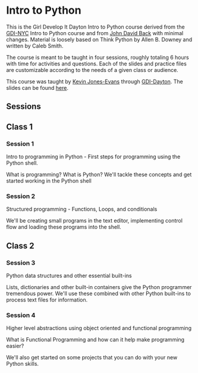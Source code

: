 # Intro to Python

This is the Girl Develop It Dayton Intro to Python course derived from the [GDI-NYC](https://www.girldevelopit.com/chapters/new-york) Intro to Python course and from [John David Back](https://github.com/johndavidback) with minimal changes. Material is loosely based on Think Python by Allen B. Downey and written by Caleb Smith. 

The course is meant to be taught in four sessions, roughly totaling 6 hours with time for activities and questions. Each of the slides and practice files are customizable according to the needs of a given class or audience.

This course was taught by [Kevin Jones-Evans](https://github.com/kevinjonesevans) through [GDI-Dayton](http://gdidayton.com/). The slides can be found [here](https://gdidayton.github.io/intro-to-python).



## Sessions

## Class 1
### Session 1

Intro to programming in Python - First steps for programming using the Python shell.

What is programming? What is Python? We'll tackle these concepts and get started working in the Python shell

### Session 2

Structured programming - Functions, Loops, and conditionals

We'll be creating small programs in the text editor, implementing control flow and loading these programs into the shell.

## Class 2
### Session 3

Python data structures and other essential built-ins

Lists, dictionaries and other built-in containers give the Python programmer tremendous power. We'll use these combined with other Python built-ins to process text files for information.

### Session 4

Higher level abstractions using object oriented and functional programming

What is Functional Programming and how can it help make programming easier?

We'll also get started on some projects that you can do with your new Python skills.

